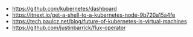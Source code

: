 - https://github.com/kubernetes/dashboard
- https://itnext.io/get-a-shell-to-a-kubernetes-node-9b720a15a4fe
- https://tech.paulcz.net/blog/future-of-kubernetes-is-virtual-machines
- https://github.com/justinbarrick/flux-operator
